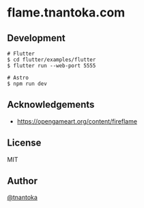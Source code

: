 # flame.tnantoka.com

## Development

```
# Flutter
$ cd flutter/examples/flutter
$ flutter run --web-port 5555

# Astro
$ npm run dev
```

## Acknowledgements

- https://opengameart.org/content/fireflame

## License

MIT

## Author

[@tnantoka](https://twitter.com/tnantoka)
